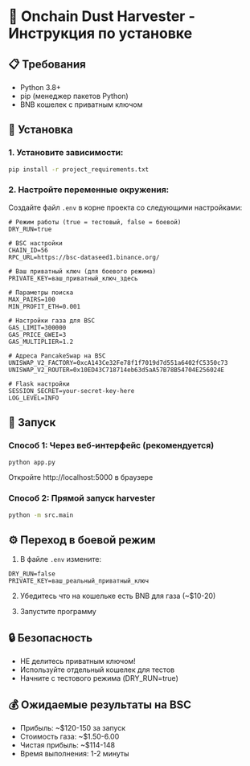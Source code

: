 # 🚀 Onchain Dust Harvester - Инструкция по установке

## 📋 Требования
- Python 3.8+ 
- pip (менеджер пакетов Python)
- BNB кошелек с приватным ключом

## 🔧 Установка

### 1. Установите зависимости:
```bash
pip install -r project_requirements.txt
```

### 2. Настройте переменные окружения:
Создайте файл `.env` в корне проекта со следующими настройками:

```
# Режим работы (true = тестовый, false = боевой)
DRY_RUN=true

# BSC настройки  
CHAIN_ID=56
RPC_URL=https://bsc-dataseed1.binance.org/

# Ваш приватный ключ (для боевого режима)
PRIVATE_KEY=ваш_приватный_ключ_здесь

# Параметры поиска
MAX_PAIRS=100
MIN_PROFIT_ETH=0.001

# Настройки газа для BSC
GAS_LIMIT=300000
GAS_PRICE_GWEI=3
GAS_MULTIPLIER=1.2

# Адреса PancakeSwap на BSC
UNISWAP_V2_FACTORY=0xcA143Ce32Fe78f1f7019d7d551a6402fC5350c73
UNISWAP_V2_ROUTER=0x10ED43C718714eb63d5aA57B78B54704E256024E

# Flask настройки
SESSION_SECRET=your-secret-key-here
LOG_LEVEL=INFO
```

## 🚀 Запуск

### Способ 1: Через веб-интерфейс (рекомендуется)
```bash
python app.py
```
Откройте http://localhost:5000 в браузере

### Способ 2: Прямой запуск harvester
```bash
python -m src.main
```

## ⚙️ Переход в боевой режим

1. В файле `.env` измените:
```
DRY_RUN=false
PRIVATE_KEY=ваш_реальный_приватный_ключ
```

2. Убедитесь что на кошельке есть BNB для газа (~$10-20)

3. Запустите программу

## 🔒 Безопасность
- НЕ делитесь приватным ключом!
- Используйте отдельный кошелек для тестов
- Начните с тестового режима (DRY_RUN=true)

## 💰 Ожидаемые результаты на BSC
- Прибыль: ~$120-150 за запуск
- Стоимость газа: ~$1.50-6.00
- Чистая прибыль: ~$114-148
- Время выполнения: 1-2 минуты